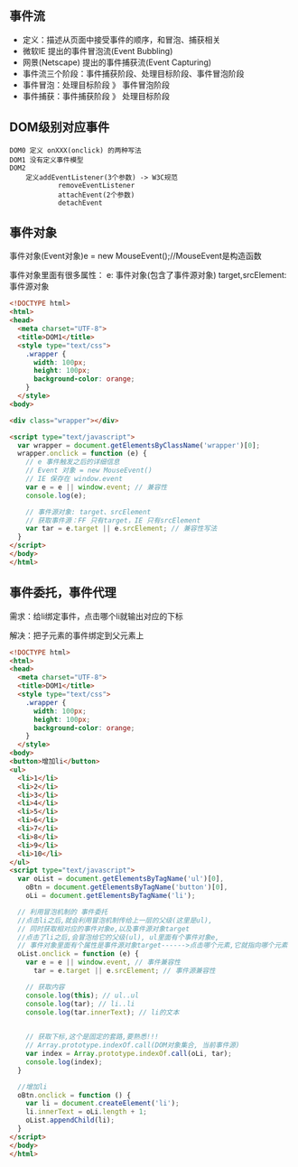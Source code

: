 ## 事件流

- 定义：描述从页面中接受事件的顺序，和冒泡、捕获相关
- 微软IE 提出的事件冒泡流(Event Bubbling)
- 网景(Netscape) 提出的事件捕获流(Event Capturing)
- 事件流三个阶段：事件捕获阶段、处理目标阶段、事件冒泡阶段
- 事件冒泡：处理目标阶段 》 事件冒泡阶段
- 事件捕获：事件捕获阶段 》 处理目标阶段

## DOM级别对应事件

```
DOM0 定义 onXXX(onclick) 的两种写法
DOM1 没有定义事件模型
DOM2 
    定义addEventListener(3个参数) -> W3C规范
            removeEventListener
            attachEvent(2个参数)
            detachEvent
```

## 事件对象

事件对象(Event对象)e = new MouseEvent();//MouseEvent是构造函数

事件对象里面有很多属性： e: 事件对象(包含了事件源对象)
target,srcElement: 事件源对象

```html
<!DOCTYPE html>
<html>
<head>
  <meta charset="UTF-8">
  <title>DOM1</title>
  <style type="text/css">
    .wrapper {
      width: 100px;
      height: 100px;
      background-color: orange;
    }
  </style>
<body>

<div class="wrapper"></div>

<script type="text/javascript">
  var wrapper = document.getElementsByClassName('wrapper')[0];
  wrapper.onclick = function (e) {
    // e 事件触发之后的详细信息
    // Event 对象 = new MouseEvent()
    // IE 保存在 window.event
    var e = e || window.event; // 兼容性
    console.log(e);

    // 事件源对象: target、srcElement
    // 获取事件源：FF 只有target，IE 只有srcElement
    var tar = e.target || e.srcElement; // 兼容性写法
  }
</script>
</body>
</html>
```

## 事件委托，事件代理

需求：给li绑定事件，点击哪个li就输出对应的下标 

解决：把子元素的事件绑定到父元素上

```html
<!DOCTYPE html>
<html>
<head>
  <meta charset="UTF-8">
  <title>DOM1</title>
  <style type="text/css">
    .wrapper {
      width: 100px;
      height: 100px;
      background-color: orange;
    }
  </style>
<body>
<button>增加li</button>
<ul>
  <li>1</li>
  <li>2</li>
  <li>3</li>
  <li>4</li>
  <li>5</li>
  <li>6</li>
  <li>7</li>
  <li>8</li>
  <li>9</li>
  <li>10</li>
</ul>
<script type="text/javascript">
  var oList = document.getElementsByTagName('ul')[0],
    oBtn = document.getElementsByTagName('button')[0],
    oLi = document.getElementsByTagName('li');

  // 利用冒泡机制的 事件委托
  //点击li之后,就会利用冒泡机制传给上一层的父级(这里是ul),
  // 同时获取相对应的事件对象e,以及事件源对象target
  //点击了li之后,会冒泡给它的父级(ul), ul里面有个事件对象e,
  // 事件对象里面有个属性是事件源对象target------>点击哪个元素,它就指向哪个元素
  oList.onclick = function (e) {
    var e = e || window.event, // 事件兼容性
      tar = e.target || e.srcElement; // 事件源兼容性

    // 获取内容
    console.log(this); // ul..ul
    console.log(tar); // li..li
    console.log(tar.innerText); // li的文本
    

    // 获取下标,这个是固定的套路,要熟悉!!!
    // Array.prototype.indexOf.call(DOM对象集合, 当前事件源)
    var index = Array.prototype.indexOf.call(oLi, tar);
    console.log(index);
  }

  //增加li
  oBtn.onclick = function () {
    var li = document.createElement('li');
    li.innerText = oLi.length + 1;
    oList.appendChild(li);
  }
</script>
</body>
</html>
```

